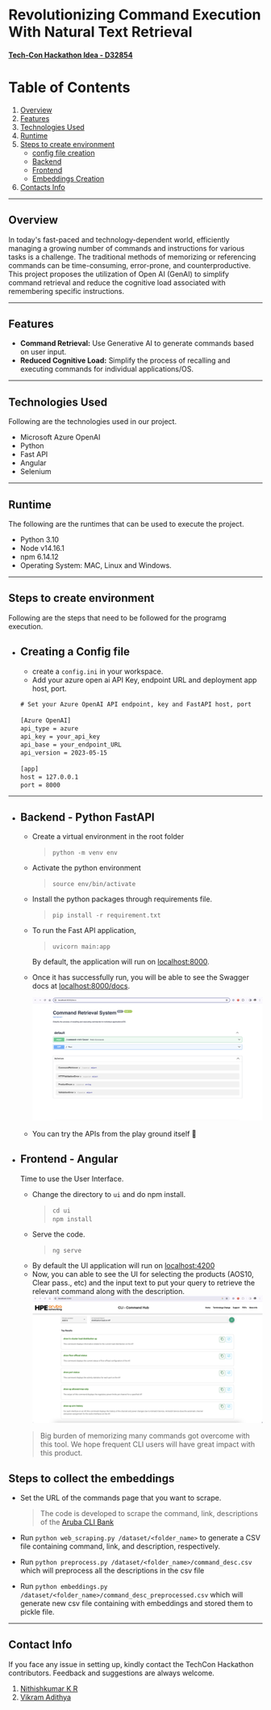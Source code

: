 # Revolutionizing Command Execution With Natural Text Retrieval 

#### [Tech-Con Hackathon Idea - D32854](https://hpe.brightidea.com/D32854)

# Table of Contents

1. [Overview](#overview)
2. [Features](#features)
3. [Technologies Used](#technologies-used)
4. [Runtime](#runtime)
5. [Steps to create environment](#steps-to-create-environment)
    - [config file creation](#creating-a-config-file)
    - [Backend](#backend---python-fastapi)
    - [Frontend](#frontend---angular)
    - [Embeddings Creation](#steps-to-collect-the-embeddings)
6. [Contacts Info](#contact-info)

---
## Overview

In today's fast-paced and technology-dependent world, efficiently managing a growing number of commands and instructions for various tasks is a challenge. The traditional methods of memorizing or referencing commands can be time-consuming, error-prone, and counterproductive. This project proposes the utilization of Open AI (GenAI) to simplify command retrieval and reduce the cognitive load associated with remembering specific instructions.

---
## Features

- **Command Retrieval:** Use Generative AI to generate commands based on user input.
- **Reduced Cognitive Load:** Simplify the process of recalling and executing commands for individual applications/OS.
---
## Technologies Used

Following are the technologies used in our project.

- Microsoft Azure OpenAI
- Python
- Fast API
- Angular
- Selenium

---
## Runtime

The following are the runtimes that can be used to execute the project.

- Python 3.10
- Node v14.16.1
- npm 6.14.12
- Operating System: MAC, Linux and Windows.

---

## Steps to create environment

Following are the steps that need to be followed for the programg execution.
- ## Creating a Config file
    - create a `config.ini` in your workspace.
    - Add your azure open ai API Key, endpoint URL and deployment app host, port.
    ```
    # Set your Azure OpenAI API endpoint, key and FastAPI host, port

    [Azure OpenAI]
    api_type = azure
    api_key = your_api_key
    api_base = your_endpoint_URL
    api_version = 2023-05-15

    [app]
    host = 127.0.0.1
    port = 8000
    ```
---

- ## Backend - Python FastAPI
    - Create a virtual environment in the root folder
        >`python -m venv env`
    - Activate the python environment 
        >`source env/bin/activate`
    - Install the python packages through requirements file.
        >`pip install -r requirement.txt`
    - To run the Fast API application,
        > `uvicorn main:app`

        By default, the application will run on [localhost:8000](http://localhost:8000/).
    
    - Once it has successfully run, you will be able to see the Swagger docs at [localhost:8000/docs](http://localhost:8000/).

        ![swagger](/img/swagger.png)
    - You can try the APIs from the play ground itself 🎉

- ## Frontend - Angular
    Time to use the User Interface.
    - Change the directory to `ui` and do npm install.
        >`cd ui`<br>
        >`npm install`
    - Serve the code.
        >`ng serve`
    - By default the UI application will run on [localhost:4200](http://localhost:4200/)
    - Now, you can able to see the UI for selecting the products (AOS10, Clear pass., etc) and the input text to put your query to retrieve the relevant command along with the description.
    ![ui](/img/ui.png)

    > Big burden of memorizing many commands got overcome with this tool. We hope frequent CLI users will have great impact with this product.


## Steps to collect the embeddings
- Set the URL of the commands page that you want to scrape.
    > The code is developed to scrape the command, link, descriptions of the [Aruba CLI Bank](https://www.arubanetworks.com/techdocs/CLI-Bank/Content/Home.htm)
- Run ```python web_scraping.py /dataset/<folder_name>``` to generate a CSV file containing command, link, and description, respectively.

- Run ```python preprocess.py /dataset/<folder_name>/command_desc.csv``` which will preprocess all the descriptions in the csv file
- Run ```python embeddings.py /dataset/<folder_name>/command_desc_preprocessed.csv``` which will generate new csv file containing with embeddings and stored them to pickle file.
--- 
## Contact Info

If you face any issue in setting up, kindly contact the TechCon Hackathon contributors. Feedback and suggestions are always welcome.

1. [Nithishkumar K R](mailto:nithishkumar.kuduva-ravi-sankar@hpe.com)
2. [Vikram Adithya](mailto:vikram-adithya-reddy.yataluru@hpe.com)
